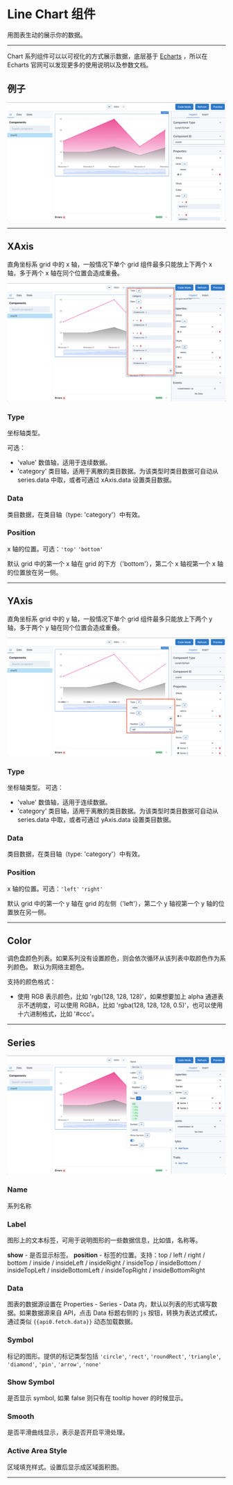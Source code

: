 # Line Chart 组件

用图表生动的展示你的数据。

---

Chart 系列组件可以以可视化的方式展示数据，底层基于 [Echarts](https://echarts.apache.org/) ，所以在 Echarts 官网可以发现更多的使用说明以及参数文档。

## 例子

![Component icon](../assets/images/component-chart.png)

---

## XAxis

直角坐标系 grid 中的 x 轴，一般情况下单个 grid 组件最多只能放上下两个 x 轴，多于两个 x 轴在同个位置会造成重叠。

![Component icon](../assets/images/component-chart-01.png)

### Type

坐标轴类型。

可选：

- 'value' 数值轴，适用于连续数据。
- 'category' 类目轴，适用于离散的类目数据。为该类型时类目数据可自动从 series.data 中取，或者可通过 xAxis.data 设置类目数据。

### Data

类目数据，在类目轴（type: 'category'）中有效。

### Position

x 轴的位置。可选：`'top'` `'bottom'`

默认 grid 中的第一个 x 轴在 grid 的下方（'bottom'），第二个 x 轴视第一个 x 轴的位置放在另一侧。

---

## YAxis

直角坐标系 grid 中的 y 轴，一般情况下单个 grid 组件最多只能放上下两个 y 轴，多于两个 y 轴在同个位置会造成重叠。

![Component icon](../assets/images/component-chart-02.png)

### Type

坐标轴类型。
可选：

- 'value' 数值轴，适用于连续数据。
- 'category' 类目轴，适用于离散的类目数据。为该类型时类目数据可自动从 series.data 中取，或者可通过 yAxis.data 设置类目数据。

### Data

类目数据，在类目轴（type: 'category'）中有效。

### Position

x 轴的位置。可选：`'left'` `'right'`

默认 grid 中的第一个 y 轴在 grid 的左侧（'left'），第二个 y 轴视第一个 y 轴的位置放在另一侧。

---

## Color

调色盘颜色列表。如果系列没有设置颜色，则会依次循环从该列表中取颜色作为系列颜色。 默认为网络主题色。

支持的颜色格式：

- 使用 RGB 表示颜色，比如 'rgb(128, 128, 128)'，如果想要加上 alpha 通道表示不透明度，可以使用 RGBA，比如 'rgba(128, 128, 128, 0.5)'，也可以使用十六进制格式，比如 '#ccc'。

---

## Series

![Component icon](../assets/images/component-chart-04.png)

### Name

系列名称

### Label

图形上的文本标签，可用于说明图形的一些数据信息，比如值，名称等。

**show** - 是否显示标签。
**position** - 标签的位置。支持：top / left / right / bottom / inside / insideLeft / insideRight / insideTop / insideBottom / insideTopLeft / insideBottomLeft / insideTopRight / insideBottomRight

### Data

图表的数据源设置在 Properties - Series - Data 内，默认以列表的形式填写数据。如果数据源来自 API，点击 Data 标题右侧的 `js` 按钮，转换为表达式模式，通过类似 `{{api0.fetch.data}}` 动态加载数据。

### Symbol

标记的图形。提供的标记类型包括 `'circle'`, `'rect'`, `'roundRect'`, `'triangle'`, `'diamond'`, `'pin'`, `'arrow'`, `'none'`

### Show Symbol

是否显示 symbol, 如果 false 则只有在 tooltip hover 的时候显示。

### Smooth

是否平滑曲线显示，表示是否开启平滑处理。

### Active Area Style

区域填充样式。设置后显示成区域面积图。

---
